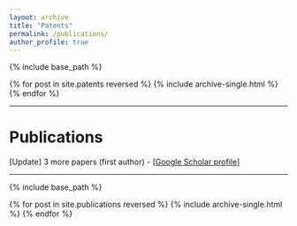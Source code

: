 ```yaml
---
layout: archive
title: "Patents"
permalink: /publications/
author_profile: true
---
```


{% include base_path %}

{% for post in site.patents reversed %}
  {% include archive-single.html %}
{% endfor %}

---
# Publications

[Update] 3 more papers (first author) - [[Google Scholar profile](https://scholar.google.com/citations?user=JkRlsiQAAAAJ&hl=el&oi=ao)]

---

{% include base_path %}

{% for post in site.publications reversed %}
  {% include archive-single.html %}
{% endfor %}
